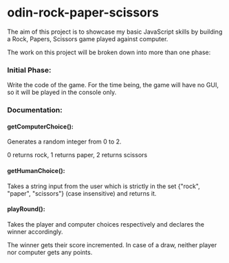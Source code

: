 # odin-rock-paper-scissors

The aim of this project is to showcase my basic JavaScript skills by building a Rock, Papers, Scissors game played against computer.

The work on this project will be broken down into more than one phase:

### Initial Phase:

Write the code of the game.
For the time being, the game will have no GUI, so it will be played in the console only.

### Documentation:

#### getComputerChoice():
Generates a random integer from 0 to 2.

0 returns rock, 1 returns paper, 2 returns scissors

#### getHumanChoice():
Takes a string input from the user which is strictly in the set {"rock", "paper", "scissors"} (case insensitive) and returns it.

#### playRound():
Takes the player and computer choices respectively and declares the winner accordingly.

The winner gets their score incremented. In case of a draw, neither player nor computer gets any points.